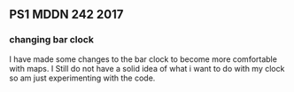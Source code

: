 ## PS1 MDDN 242 2017

### changing bar clock 

I have made some changes to the bar clock to become more comfortable with maps. I Still do not have a solid idea of what i want to do with my clock so am just experimenting with the code.  